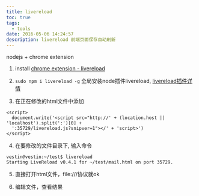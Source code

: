 ```yaml
---
title: livereload
toc: true
tags:
  - tools
date: 2016-05-06 14:24:57
description: livereload 前端页面保存自动刷新
---
```


nodejs + chrome extension
1. install [chrome extension - livereload](https://chrome.google.com/webstore/detail/livereload/jnihajbhpnppcggbcgedagnkighmdlei)

2. `sudo npm i livereload -g` 全局安装node插件livereload, [livereload插件详情](https://npm.taobao.org/package/livereload)

3. 在正在修改的html文件中添加
```
<script>
  document.write('<script src="http://' + (location.host || 'localhost').split(':')[0] +
  ':35729/livereload.js?snipver=1"></' + 'script>')
</script>
```
4. 在要修改的文件目录下, 输入命令
```
vestin@vestin:~/test$ livereload
Starting LiveReload v0.4.1 for ~/test/mail.html on port 35729.
```

5. 直接打开html文件，file:///协议就ok

6. 编辑文件，查看结果
